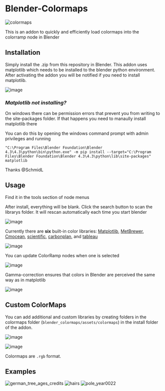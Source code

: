 # Blender-Colormaps

![colormaps](https://user-images.githubusercontent.com/76405582/182592080-b02c832b-cc95-4c06-812c-8621240ce2d3.png)

This is an addon to quickly and efficiently load colormaps into the colorramp node in Blender

## Installation
Simply install the .zip from this repository in Blender. 
This addon uses matplotlib which needs to be installed to the blender python environment. After activating the addon you will be notified if you need to install matplotlib.

![image](https://github.com/user-attachments/assets/10ddee0f-860d-496f-8c3b-d9077beaa714)

### _Matplotlib not installing?_
On windows there can be permission errors that prevent you from writing to the site-packages folder. If that happens you need to manaully install matplotlib there

You can do this by opening the windows command prompt with admin privileges and running

```"C:\Program Files\Blender Foundation\Blender 4.3\4.3\python\bin\python.exe" -m pip install --target="C:\Program Files\Blender Foundation\Blender 4.3\4.3\python\lib\site-packages" matplotlib```

Thanks @SchmidL 


## Usage
Find it in the tools section of node menus

After install, everything will be blank. Click the search button to scan the librarys folder. It will rescan automatically each time you start blender

![image](https://github.com/user-attachments/assets/2ea02348-ddec-4f14-9386-4ec6962d0247)

Currently there are **six** built-in color libraries: [Matplotlib](https://matplotlib.org/stable/tutorials/colors/colormaps.html), [MetBrewer](https://github.com/BlakeRMills/MetBrewer), [Cmocean](https://matplotlib.org/cmocean/), [scientific](https://pratiman-91.github.io/colormaps/docs/collections/scientific), [carbonplan](https://pratiman-91.github.io/colormaps/docs/collections/carbonplan), and [tableau](https://pratiman-91.github.io/colormaps/docs/collections/tableau)

![image](https://github.com/user-attachments/assets/6a70a41f-79da-4e3e-9c14-e0d92230a540)

You can update ColorRamp nodes when one is selected

![image](https://github.com/user-attachments/assets/2358f8fd-0dae-459e-a7b9-f6530de26a32)

Gamma-correction ensures that colors in Blender are perceived the same way as in matplotlib

![image](https://github.com/user-attachments/assets/af2f75ef-a9af-4a6c-b301-f01632dfc5b8)

## Custom ColorMaps
You can add additional and custom libraries by creating folders in the colormaps folder (`blender_colormaps/assets/colormaps`) in the install folder of the addon.

![image](https://github.com/user-attachments/assets/1cb49c38-47f3-4352-999b-cbb4ab44931a)

![image](https://github.com/user-attachments/assets/88dc607f-3d48-4624-bfc5-5686ae9fc7f3)

Colormaps are `.rgb` format. 

## Examples
![german_tree_ages_credits](https://github.com/TheJeran/Blender-Colormaps/assets/76405582/e043d7d0-66ac-444e-8b4a-60a599b2f1ef)
![hairs](https://github.com/TheJeran/Blender-Colormaps/assets/76405582/62ebb1e6-7389-41f4-9457-88355e84cc61)
![pole_year0022](https://github.com/TheJeran/Blender-Colormaps/assets/76405582/6251b49e-1c4e-4697-b843-97862a45d811)




